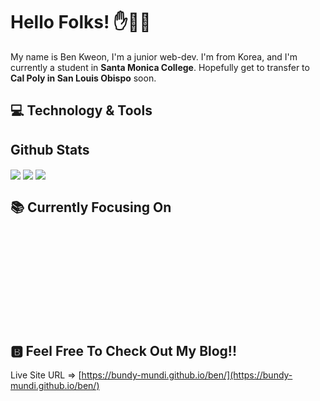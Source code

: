 # Hello Folks! ✋✊🏿
My name is Ben Kweon, I'm a junior web-dev.
I'm from Korea, and I'm currently a student in **Santa Monica College**.
Hopefully get to transfer to **Cal Poly in San Louis Obispo** soon.

## 💻 Technology & Tools

## Github Stats
<img align="center" src="https://github-readme-stats.vercel.app/api/top-langs/?username=Bundy-Mundi&hide=css,html&title_color=ffffff&text_color=c9cacc&icon_color=2bbc8a&bg_color=1d1f21"/>
<img align="center" src="https://github-readme-stats.vercel.app/api?username=Bundy-Mundi&show_icons=true&line_height=27&count_private=true&title_color=ffffff&text_color=c9cacc&icon_color=2bbc8a&bg_color=1d1f21" />
<img align="center" src="https://github-readme-stats.vercel.app/api/pin/?username=Bundy-Mundi&repo=react-tailwind-boilerplate&title_color=ffffff&text_color=c9cacc&icon_color=2bbc8a&bg_color=1d1f21"/>

## 📚 Currently Focusing On
<svg src="https://drive.google.com/file/d/1xtGEW6srMFobl6mdhiCWwwzxTUcEyBuU/view"></svg>

## 🅱 Feel Free To Check Out My Blog!!
Live Site URL => [https://bundy-mundi.github.io/ben/](https://bundy-mundi.github.io/ben/)
